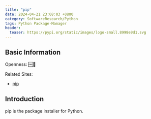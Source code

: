 ```yaml
---
title: "pip"
date: 2024-04-21 23:08:03 +0800
category: SoftwareResearch/Python
tags: Python Package-Manager
header:
  teaser: https://pypi.org/static/images/logo-small.8998e9d1.svg
---
```


## Basic Information

Openness: 🆓📖

Related Sites:

* [pip](https://pypi.org/project/pip/)

## Introduction

pip is the package installer for Python.
